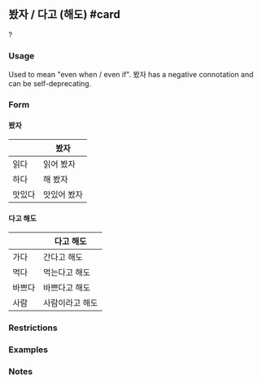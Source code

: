 ## 봤자 / 다고 (해도) #card
?
### Usage
Used to mean "even when / even if". 봤자 has a negative connotation and can be self-deprecating.
### Form
#### 봤자

|     | 봤자     |
| --- | ------ |
| 읽다  | 읽어 봤자  |
| 하다  | 해 봤자   |
| 맛있다 | 맛있어 봤자 |

#### 다고 해도

|     | 다고 해도    |
| --- | -------- |
| 가다  | 간다고 해도   |
| 먹다  | 먹는다고 해도  |
| 바쁘다 | 바쁘다고 해도  |
| 사람  | 사람이라고 해도 |

### Restrictions
### Examples
### Notes
